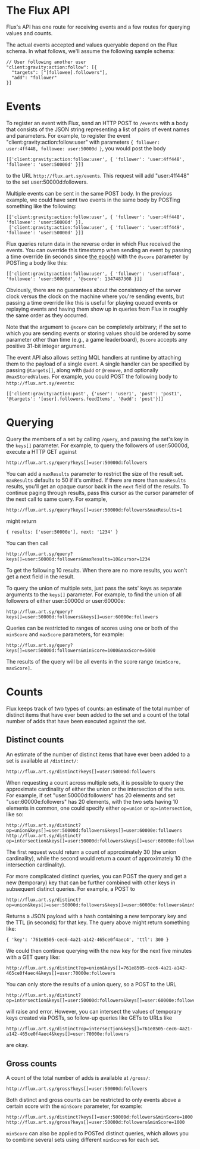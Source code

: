 The Flux API
============

Flux's API has one route for receiving events and a few routes for querying
values and counts.

The actual events accepted and values queryable depend on the Flux schema.
In what follows, we'll assume the following sample schema:

    // User following another user
    "client:gravity:action:follow": [{
      "targets": ["[followee].followers"],
      "add": "follower"
    }]

Events
======

To register an event with Flux, send an HTTP POST to `/events` with a body that consists of the JSON
string representing a list of pairs of event names and parameters. For example, to register the
event "client:gravity:action:follow:user" with parameters `{ follower: user:4ff448, followee: user:50000d }`,
you would post the body

    [['client:gravity:action:follow:user', { 'follower': 'user:4ff448', 'followee': 'user:50000d' }]]

to the URL `http://flux.art.sy/events`. This request will add "user:4ff448" to the set user:50000d:followers.

Multiple events can be sent in the same POST body. In the previous example, we could have sent two events
in the same body by POSTing something like the following:

    [['client:gravity:action:follow:user', { 'follower': 'user:4ff448', 'followee': 'user:50000d' }],
     ['client:gravity:action:follow:user', { 'follower': 'user:4ff449', 'followee': 'user:50000d' }]]

Flux queries return data in the reverse order in which Flux received the events. You can override this timestamp when 
sending an event by passing a time override (in seconds since
[the epoch](http://en.wikipedia.org/wiki/Epoch_\(reference_date\))) with the `@score` parameter by POSTing a body like this:

    [['client:gravity:action:follow:user', { 'follower': 'user:4ff448', 'followee': 'user:50000d', '@score': 1347487308 }]]

Obviously, there are no guarantees about the consistency of the server clock versus the clock
on the machine where you're sending events, but passing a time override like this is useful for
playing queued events or replaying events and having them show up in queries from Flux in
roughly the same order as they occurred.

Note that the argument to `@score` can be completely arbitrary; if the set to which you are sending events or storing values should be ordered by some parameter other than time (e.g., a game leaderboard), `@score` accepts any positive 31-bit integer argument.

The event API also allows setting MQL handlers at runtime by attaching them to the payload of a single event. 
A single handler can be specified by passing `@targets[]`, along with `@add` or `@remove`, and optionally `@maxStoredValues`. For example,
you could POST the following body to `http://flux.art.sy/events`:

    [['client:gravity:action:post', {'user': 'user1', 'post': 'post1', '@targets': '[user].followers.feedItems', '@add': 'post'}]]

Querying
========

Query the members of a set by calling `/query`, and passing the set's key in the `keys[]` parameter. For example, to query the followers of user:50000d, execute a HTTP GET against

    http://flux.art.sy/query?keys[]=user:50000d:followers

You can add a `maxResults` parameter to restrict the size of the result set. `maxResults`
defaults to 50 if it's omitted. If there are more than `maxResults` results, you'll get
an opaque cursor back in the `next` field of the results. To continue paging through
results, pass this cursor as the cursor parameter of the next call to same query. For
example,

    http://flux.art.sy/query?keys[]=user:50000d:followers&maxResults=1

might return

    { results: ['user:50000e'], next: '1234' }

You can then call

    http://flux.art.sy/query?keys[]=user:50000d:followers&maxResults=10&cursor=1234

To get the following 10 results. When there are no more results, you won't get a next
field in the result.

To query the union of multiple sets, just pass the sets' keys as separate arguments to the `keys[]` parameter. For example, to find the union of all followers of either user:50000d or user:60000e:

    http://flux.art.sy/query?keys[]=user:50000d:followers&keys[]=user:60000e:followers

Queries can be restricted to ranges of scores using one or both of the `minScore` and `maxScore` parameters, for example:

    http://flux.art.sy/query?keys[]=user:50000d:followers&minScore=1000&maxScore=5000

The results of the query will be all events in the score range `(minScore, maxScore]`. 

Counts
======

Flux keeps track of two types of counts: an estimate of the total number of
distinct items that have ever been added to the set and a count of the total
number of adds that have been executed against the set.

Distinct counts
---------------

An estimate of the number of distinct items that have ever been added to a set is
available at `/distinct/`:

    http://flux.art.sy/distinct?keys[]=user:50000d:followers

When requesting a count across multiple sets, it is possible to query the approximate
cardinality of either the union or the intersection of the sets. For example, if set
"user:50000d:followers" has 20 elements and set "user:60000e:followers" has 20 elements, with the two sets having 10 elements in common, one could specify either `op=union` or
`op=intersection`, like so:

    http://flux.art.sy/distinct?op=union&keys[]=user:50000d:followers&keys[]=user:60000e:followers
    http://flux.art.sy/distinct?op=intersection&keys[]=user:50000d:followers&keys[]=user:60000e:followers

The first request would return a count of approximately 30 (the union cardinality),
while the second would return a count of approximately 10 (the intersection cardinality).

For more complicated distinct queries, you can POST the query and get a new (temporary) key that can be further combined with
other keys in subsequent distinct queries. For example, a POST to 

    http://flux.art.sy/distinct?op=union&keys[]=user:50000d:followers&keys[]=user:60000e:followers&minScore=3000

Returns a JSON payload with a hash containing a new temporary key and the TTL (in seconds) for that key. The query above might return something like:

    { 'key': '761e8505-cec6-4a21-a142-465ce0f4aec4', 'ttl': 300 }

We could then continue querying with the new key for the next five minutes with a GET query like:

    http://flux.art.sy/distinct?op=union&keys[]=761e8505-cec6-4a21-a142-465ce0f4aec4&keys[]=user:70000e:followers

You can only store the results of a union query, so a POST to the URL

    http://flux.art.sy/distinct?op=intersection&keys[]=user:50000d:followers&keys[]=user:60000e:followers

will raise and error. However, you can intersect the values of temporary keys created via POSTs, so follow-up queries like GETs to URLs like

    http://flux.art.sy/distinct?op=intersection&keys[]=761e8505-cec6-4a21-a142-465ce0f4aec4&keys[]=user:70000e:followers

are okay.

Gross counts
------------

A count of the total number of adds is available at `/gross/`:

    http://flux.art.sy/gross?keys[]=user:50000d:followers

Both distinct and gross counts can be restricted to only events above a certain score with the `minScore` parameter, for example:

    http://flux.art.sy/distinct?keys[]=user:50000d:followers&minScore=1000
    http://flux.art.sy/gross?keys[]=user:50000d:followers&minScore=1000

`minScore` can also be applied to POSTed distinct queries, which allows you to combine several
sets using different `minScore`s for each set.